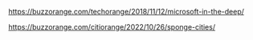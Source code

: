 https://buzzorange.com/techorange/2018/11/12/microsoft-in-the-deep/

https://buzzorange.com/citiorange/2022/10/26/sponge-cities/
